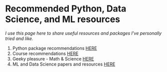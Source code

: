 # Recommended Python, Data Science, and ML resources
*I use this page here to share useful resources and packages I've personally tried and like.*

1. Python package recommendations [HERE](Python_packages.md)
2. Course recommendations [HERE](Course_recommendations.md)
3. Geeky pleasure - Math & Science [HERE](Math_and_science.md)
4. ML and Data Science papers and resources [HERE](https://github.com/velikod/useful_python_ml_resourses/blob/main/ML%20and%20Data%20Science%20papers%20and%20resources.md)

